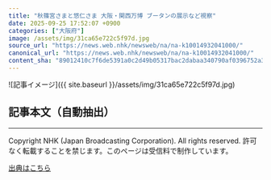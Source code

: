 ```yaml
---
title: "秋篠宮さまと悠仁さま 大阪・関西万博 ブータンの展示など視察"
date: 2025-09-25 17:52:07 +0900
categories: ["大阪府"]
image: /assets/img/31ca65e722c5f97d.jpg
source_url: "https://news.web.nhk/newsweb/na/na-k10014932041000/"
canonical_url: "https://news.web.nhk/newsweb/na/na-k10014932041000/"
content_sha: "89012410c7f6de5391a0c2d49b05317bac2dabaa340790af0396752a3a647fc5"
---
```


![記事イメージ]({{ site.baseurl }}/assets/img/31ca65e722c5f97d.jpg)

## 記事本文（自動抽出）
<div><div class="_13tndsj2"><nav aria-label="フッターサイトナビゲーション" class="_13tndsj4"></nav><hr class="esl7kn2s esl7kn1l esl7kn1n _14xli2ae"><p class="esl7kn2s esl7kn1m esl7kn1o _1yvk0f68 _1lugom81">Copyright NHK (Japan Broadcasting Corporation). All rights reserved. 許可なく転載することを禁じます。このページは受信料で制作しています。</p></div></div>

[出典はこちら](https://news.web.nhk/newsweb/na/na-k10014932041000/)
